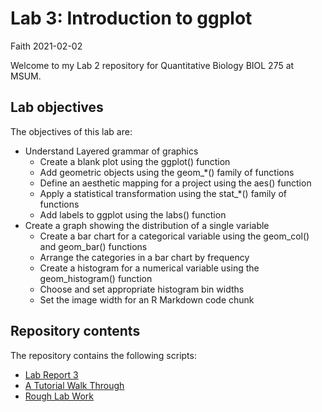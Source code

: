Lab 3: Introduction to ggplot
================
Faith
2021-02-02

Welcome to my Lab 2 repository for Quantitative Biology BIOL 275 at
MSUM.

## Lab objectives

The objectives of this lab are:

  - Understand Layered grammar of graphics
      - Create a blank plot using the ggplot() function
      - Add geometric objects using the geom\_\*() family of functions
      - Define an aesthetic mapping for a project using the aes()
        function
      - Apply a statistical transformation using the stat\_\*() family
        of functions
      - Add labels to ggplot using the labs() function
  - Create a graph showing the distribution of a single variable
      - Create a bar chart for a categorical variable using the
        geom\_col() and geom\_bar() functions
      - Arrange the categories in a bar chart by frequency
      - Create a histogram for a numerical variable using the
        geom\_histogram() function
      - Choose and set appropriate histogram bin widths
      - Set the image width for an R Markdown code chunk

## Repository contents

The repository contains the following scripts:

  - [Lab Report 3](lab-report.Rmd)
  - [A Tutorial Walk Through](tutorial-walk-through.R)
  - [Rough Lab Work](coding-workspace-for-lab-3.R)
